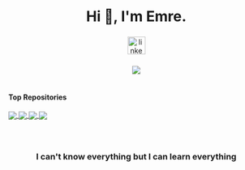 <h1 align="center">Hi 👋, I'm Emre.</h1>

###

<div align="center">
  <a href="https://www.linkedin.com/in/mehmet-emre-kayacan-5a4556254/" target="_blank">
    <img src="https://img.shields.io/static/v1?message=LinkedIn&logo=linkedin&label=&color=0077B5&logoColor=white&labelColor=&style=for-the-badge" height="35" alt="linkedin logo"  />
  </a>
</div>

###

<div align="center">
  <img align="center" src="https://github-readme-stats.vercel.app/api/top-langs/?username=mehmetemrekayacan&layout=compact&theme=highcontrast&hide_border=true" />
</div>


<br> 

#### Top Repositories

<a href="https://github.com/mehmetemrekayacan/MIPS_Simulator">
  <img align="center" src="https://github-readme-stats.vercel.app/api/pin/?username=mehmetemrekayacan&repo=MIPS_Simulator&theme=highcontrast" />
</a>

<a href="https://github.com/mehmetemrekayacan/8-bit-ALU-Adder-Subtractor">
  <img align="center" src="https://github-readme-stats.vercel.app/api/pin/?username=mehmetemrekayacan&repo=8-bit-ALU-Adder-Subtractor&theme=highcontrast" />
</a>

<a href="https://github.com/mehmetemrekayacan/invocie-management">
  <img align="center" src="https://github-readme-stats.vercel.app/api/pin/?username=mehmetemrekayacan&repo=invocie-management&theme=highcontrast" />
</a>

<a href="https://github.com/mehmetemrekayacan/Asker-Dogrulama">
  <img align="center" src="https://github-readme-stats.vercel.app/api/pin/?username=mehmetemrekayacan&repo=Asker-Dogrulama&theme=highcontrast" />
</a>


###
<br> 

<h3 align="center">I can't know everything but I can learn everything</h3>





